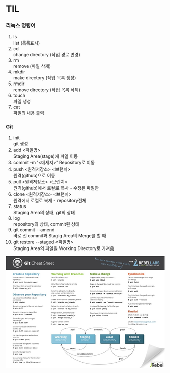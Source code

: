 # TIL
### 리눅스 명령어
1. ls   
    list (목록표시)
2. cd   
    change directory (작업 경로 변경)
3. rm   
    remove (파일 삭제)
4. mkdir   
    make directory (작업 목록 생성)
5. rmdir   
    remove directory (작업 목록 삭제)
6. touch   
    파일 생성
7. cat   
    파일의 내용 출력   

### Git
1. init   
    git 생성
2. add <파일명>   
    Staging Area(stage)에 파일 이동
3. commit -m '<메세지>'
    Repository로 이동
4. push <원격저장소> <브랜치>   
    원격(github)으로 이동
5. pull <원격저장소> <브랜치>   
    원격(github)에서 로컬로 복사 - 수정된 파일만 
6. clone <원격저장소> <브랜치>   
    원격에서 로컬로 복제 - repository전체
7. status   
    Staging Area의 상태, git의 상태
8. log   
    repository의 상태, commit된 상태
9. git commit --amend   
    바로 전 commit과 Stagig Area의 Merge를 할 때
10. git restore --staged <파일명>   
    Staging Area의 파일을 Working Directory로 가져옴

![Git Sheat Sheet](asset/gitcheatsheet.jpg)